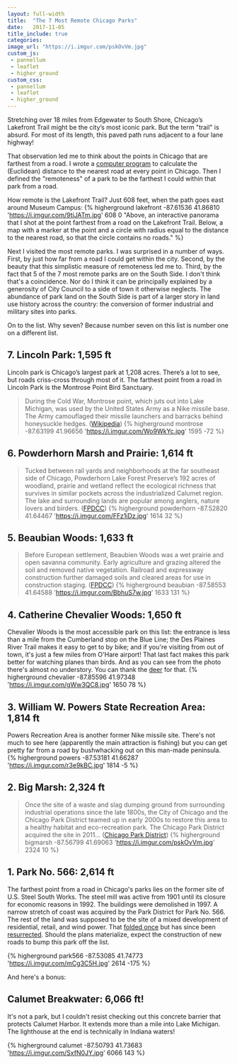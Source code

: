 ```yaml
---
layout: full-width
title:  "The 7 Most Remote Chicago Parks"
date:   2017-11-05
title_include: true
categories:
image_url: "https://i.imgur.com/pskOvVm.jpg"
custom_js: 
 - pannellum
 - leaflet
 - higher_ground
custom_css:
 - pannellum
 - leaflet
 - higher_ground
---
```

Stretching over 18 miles from Edgewater to South Shore, Chicago’s Lakefront Trail might be the city’s most iconic park. But the term "trail" is absurd. For most of its length, this paved path runs adjacent to a four lane highway!
<!--more-->

That observation led me to think about the points in Chicago that are farthest from a road. I wrote a [computer program](https://github.com/potash/higher-ground) to calculate the (Euclidean) distance to the nearest road at every point in Chicago. Then I defined the "remoteness" of a park to be the farthest I could within that park from a road.

How remote is the Lakefront Trail? Just 608 feet, when the path goes east around Museum Campus:
{% higherground lakefront  -87.61536 41.86810 'https://i.imgur.com/9tiJATm.jpg' 608 0 "Above, an interactive panorama that I shot at the point farthest from a road on the Lakefront Trail. Below, a map with a marker at the point and a circle with radius equal to the distance to the nearest road, so that the circle contains no roads." %}
<br/>

Next I visited the most remote parks. I was surprised in a number of ways. First, by just how far from a road I could get within the city. Second, by the beauty that this simplistic measure of remoteness led me to. Third, by the fact that 5 of the 7 most remote parks are on the South Side. I don't think that's a coincidence. Nor do I think it can be principally explained by a generosity of City Council to a side of town it otherwise neglects. The abundance of park land on the South Side is part of a larger story in land use history across the country: the conversion of former industrial and military sites into parks.

On to the list. Why seven? Because number seven on this list is number one on a different list.

## 7. Lincoln Park: 1,595 ft
Lincoln park is Chicago’s largest park at 1,208 acres. There’s a lot to see, but roads criss-cross through most of it. The farthest point from a road in Lincoln Park is the Montrose Point Bird Sanctuary.

> During the Cold War, Montrose point, which juts out into Lake Michigan, was used by the United States Army as a Nike missile base. The Army camouflaged their missile launchers and barracks behind honeysuckle hedges. ([Wikipedia](https://en.wikipedia.org/wiki/Lincoln_Park))
{% higherground montrose   -87.63199 41.96656 'https://i.imgur.com/Wo9WkYc.jpg' 1595 -72 %}

## 6. Powderhorn Marsh and Prairie: 1,614 ft
> Tucked between rail yards and neighborhoods at the far southeast side of Chicago, Powderhorn Lake Forest Preserve’s 192 acres of woodland, prairie and wetland reflect the ecological richness that survives in similar pockets across the industrialized Calumet region. The lake and surrounding lands are popular among anglers, nature lovers and birders. ([FPDCC](http://fpdcc.com/powderhorn-lake/))
{% higherground powderhorn -87.52820 41.64467 'https://i.imgur.com/FFz1iDz.jpg' 1614 32 %}

## 5. Beaubian Woods: 1,633 ft
> Before European settlement, Beaubien Woods was a wet prairie and open savanna community. Early agriculture and grazing altered the soil and removed native vegetation. Railroad and expressway construction further damaged soils and cleared areas for use in construction staging. ([FPDCC](http://fpdcc.com/beaubien-woods/))
{% higherground beaubian   -87.58553 41.64588 'https://i.imgur.com/BbhuS7w.jpg' 1633 131 %}

## 4. Catherine Chevalier Woods: 1,650 ft
Chevalier Woods is the most accessible park on this list: the entrance is less than a mile from the Cumberland stop on the Blue Line; the Des Plaines River Trail makes it easy to get to by bike; and if you're visiting from out of town, it's just a few miles from O'Hare airport! That last fact makes this park better for watching planes than birds. And as you can see from the photo there's almost no understory. You can thank the [deer](https://www.cityofchicago.org/content/dam/city/depts/zlup/Sustainable_Development/Publications/Chicago_Nature_and_Wildlife_Plan/Catherine_Chevalier_Woods_Forest_Preserve.pdf) for that.
{% higherground chevalier  -87.85596 41.97348 'https://i.imgur.com/gWw3QC8.jpg' 1650 78 %}

## 3. William W. Powers State Recreation Area: 1,814 ft
Powers Recreation Area is another former Nike missile site. There's not much to see here (apparently the main attraction is fishing) but you can get pretty far from a road by bushwhacking out on this man-made peninsula.
{% higherground powers     -87.53181 41.66287 'https://i.imgur.com/r3e9kBC.jpg' 1814 -5 %}

## 2. Big Marsh: 2,324 ft
> Once the site of a waste and slag dumping ground from surrounding industrial operations since the late 1800s, the City of Chicago and the Chicago Park District teamed up in early 2000s to restore this area to a healthy habitat and eco-recreation park.  The Chicago Park District acquired the site in 2011... ([Chicago Park District](http://www.chicagoparkdistrict.com/parks/big-marsh-park-no564/))
{% higherground bigmarsh   -87.56799 41.69063 'https://i.imgur.com/pskOvVm.jpg' 2324 10 %}

## 1. Park No. 566: 2,614 ft
The farthest point from a road in Chicago's parks lies on the former site of U.S. Steel South Works. The steel mill was active from 1901 until its closure for economic reasons in 1992. The buildings were demolished in 1997. A narrow stretch of coast was acquired by the Park District for Park No. 566. The rest of the land was supposed to be the site of a mixed development of residential, retail, and wind power. That [folded once](https://chicago.curbed.com/2016/3/1/11140996/chicago-lakeside-development-project-abandoned) but has since been [resurrected](https://chicago.curbed.com/2017/1/31/14445698/chicago-south-works-us-steel-new-development-plan). Should the plans materialize, expect the construction of new roads to bump this park off the list.

{% higherground park566    -87.53085 41.74773 'https://i.imgur.com/mCg3C5H.jpg' 2614 -175 %}

And here's a bonus:

## Calumet Breakwater: 6,066 ft!
It's not a park, but I couldn't resist checking out this concrete barrier that protects Calumet Harbor. It extends more than a mile into Lake Michigan. The lighthouse at the end is technically in Indiana waters!

{% higherground calumet    -87.50793 41.73683 'https://i.imgur.com/SxfN0JY.jpg' 6066 143 %}

